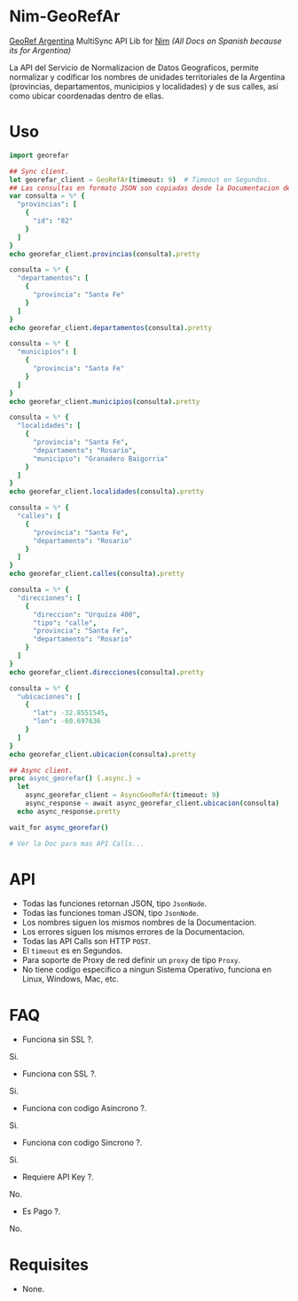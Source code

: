 # Nim-GeoRefAr

[GeoRef Argentina](https://georef-ar-api.readthedocs.io) MultiSync API Lib for [Nim](https://nim-lang.org)
*(All Docs on Spanish because its for Argentina)*

La API del Servicio de Normalizacion de Datos Geograficos, permite normalizar y
codificar los nombres de unidades territoriales de la Argentina
(provincias, departamentos, municipios y localidades) y de sus calles,
así como ubicar coordenadas dentro de ellas.


# Uso

```nim
import georefar

## Sync client.
let georefar_client = GeoRefAr(timeout: 9)  # Timeout en Segundos.
## Las consultas en formato JSON son copiadas desde la Documentacion de la API.
var consulta = %* {
  "provincias": [
    {
      "id": "82"
    }
  ]
}
echo georefar_client.provincias(consulta).pretty

consulta = %* {
  "departamentos": [
    {
      "provincia": "Santa Fe"
    }
  ]
}
echo georefar_client.departamentos(consulta).pretty

consulta = %* {
  "municipios": [
    {
      "provincia": "Santa Fe"
    }
  ]
}
echo georefar_client.municipios(consulta).pretty

consulta = %* {
  "localidades": [
    {
      "provincia": "Santa Fe",
      "departamento": "Rosario",
      "municipio": "Granadero Baigorria"
    }
  ]
}
echo georefar_client.localidades(consulta).pretty

consulta = %* {
  "calles": [
    {
      "provincia": "Santa Fe",
      "departamento": "Rosario"
    }
  ]
}
echo georefar_client.calles(consulta).pretty

consulta = %* {
  "direcciones": [
    {
      "direccion": "Urquiza 400",
      "tipo": "calle",
      "provincia": "Santa Fe",
      "departamento": "Rosario"
    }
  ]
}
echo georefar_client.direcciones(consulta).pretty

consulta = %* {
  "ubicaciones": [
    {
      "lat": -32.8551545,
      "lon": -60.697636
    }
  ]
}
echo georefar_client.ubicacion(consulta).pretty

## Async client.
proc async_georefar() {.async.} =
  let
    async_georefar_client = AsyncGeoRefAr(timeout: 9)
    async_response = await async_georefar_client.ubicacion(consulta)
  echo async_response.pretty

wait_for async_georefar()

# Ver la Doc para mas API Calls...
```


# API

- Todas las funciones retornan JSON, tipo `JsonNode`.
- Todas las funciones toman JSON, tipo `JsonNode`.
- Los nombres siguen los mismos nombres de la Documentacion.
- Los errores siguen los mismos errores de la Documentacion.
- Todas las API Calls son HTTP `POST`.
- El `timeout` es en Segundos.
- Para soporte de Proxy de red definir un `proxy` de tipo `Proxy`.
- No tiene codigo especifico a ningun Sistema Operativo, funciona en Linux, Windows, Mac, etc.


# FAQ

- Funciona sin SSL ?.

Si.

- Funciona con SSL ?.

Si.

- Funciona con codigo Asincrono ?.

Si.

- Funciona con codigo Sincrono ?.

Si.

- Requiere API Key ?.

No.

- Es Pago ?.

No.


# Requisites

- None.
